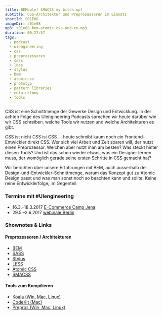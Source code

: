 ```yaml
---
title: BEMbule! SMACSS my bitch up!
subtitle: CSS-Architektur und Preprozessoren im Einsatz
shortId: S01E08
imageDir: s01e08
mp3: s01e08-bem-atomic-css-und-co.mp3
duration: 00:27:57
tags:
  - podcast
  - uiengineering
  - css
  - preprozessoren
  - sass
  - less
  - stylus
  - bem
  - atomiccss
  - prototyp
  - pattern libraries
  - entwicklung
  - tools
---
```


CSS ist eine Schnittmenge der Gewerke Design und Entwicklung. In der achten Folge des UIengineering Podcasts sprechen wir heute darüber wie wir CSS schreiben, welche Tools wir nutzen und welche Architekturen es gibt.

<!-- more -->

CSS ist nicht CSS ist CSS … heute schreibt kaum noch ein Frontend-Entwickler direkt CSS. Wer sich viel Arbeit und Zeit sparen will, der nutzt einen Preprozessor. Welchen aber nutzt man am besten? Was steckt hinter diesen Tools? Und ist das schon wieder etwas, was ein Designer lernen muss, der womöglich gerade seine ersten Schritte in CSS gemacht hat?

Wir berichten über unsere Erfahrungen mit BEM, auch ausserhalb der Design-und-Entwickler-Schnittmenge, warum das Konzept gut zu Atomic Design passt und was man sonst noch so beachten kann und sollte. Keine reine Entwicklerfolge, im Gegenteil.

### Termine mit #UIengineering
- 16.3.–18.3.2017 [E-Commerce Camp Jena](https://www.ecommerce-camp.de/redner-sessions/sessions-2017/)
- 29.5.–2.6.2017 [webinale Berlin](https://webinale.de/session/design-development-und-dazwischen/)

### Shownotes & Links
#### Preprozessoren / Architekturen
- [BEM](http://getbem.com)
- [SASS](http://sass-lang.com)
- [Stylus](http://stylus-lang.com)
- [LESS](http://lesscss.org)
- [Atomic CSS](https://acss.io)
- [SMACSS](https://smacss.com)

#### Tools zum Kompilieren 
- [Koala (Win, Mac, Linux)](http://koala-app.com)
- [CodeKit (Mac)](https://codekitapp.com)
- [Prepros (Win, Mac, Linux)](https://prepros.io)